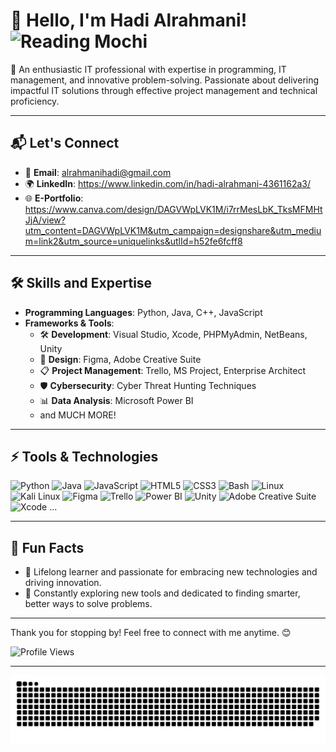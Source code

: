 # 👋 Hello, I'm Hadi Alrahmani! <img src="https://media.giphy.com/media/03VF5F34AXj8HuezBZ/giphy.gif" alt="Reading Mochi" width="175">

🚀 An enthusiastic IT professional with expertise in programming, IT management, and innovative problem-solving. Passionate about delivering impactful IT solutions through effective project management and technical proficiency.

---

## 📬 Let's Connect
- 📧 **Email**: alrahmanihadi@gmail.com
- 🌍 **LinkedIn**: https://www.linkedin.com/in/hadi-alrahmani-4361162a3/
- 🌐 **E-Portfolio**: https://www.canva.com/design/DAGVWpLVK1M/i7rrMesLbK_TksMFMHtJjA/view?utm_content=DAGVWpLVK1M&utm_campaign=designshare&utm_medium=link2&utm_source=uniquelinks&utlId=h52fe6fcff8

---

## 🛠️ Skills and Expertise
- **Programming Languages**: Python, Java, C++, JavaScript
- **Frameworks & Tools**:
  - 🛠️ **Development**: Visual Studio, Xcode, PHPMyAdmin, NetBeans, Unity
  - 🎨 **Design**: Figma, Adobe Creative Suite
  - 📋 **Project Management**: Trello, MS Project, Enterprise Architect
  - 🛡️ **Cybersecurity**: Cyber Threat Hunting Techniques
  - 📊 **Data Analysis**: Microsoft Power BI
  - and MUCH MORE!

---

## ⚡ Tools & Technologies
![Python](https://img.shields.io/badge/-Python-3776AB?logo=python&logoColor=white)
![Java](https://img.shields.io/badge/-Java-007396?logo=java&logoColor=white)
![JavaScript](https://img.shields.io/badge/-JavaScript-F7DF1E?logo=javascript&logoColor=black)
![HTML5](https://img.shields.io/badge/-HTML5-E34F26?logo=html5&logoColor=white)
![CSS3](https://img.shields.io/badge/-CSS3-1572B6?logo=css3&logoColor=white)
![Bash](https://img.shields.io/badge/-Bash-4EAA25?logo=gnu-bash&logoColor=white)
![Linux](https://img.shields.io/badge/-Linux-FCC624?logo=linux&logoColor=black)
![Kali Linux](https://img.shields.io/badge/-Kali%20Linux-557C94?logo=kali-linux&logoColor=white)
![Figma](https://img.shields.io/badge/-Figma-F24E1E?logo=figma&logoColor=white)
![Trello](https://img.shields.io/badge/-Trello-0079BF?logo=trello&logoColor=white)
![Power BI](https://img.shields.io/badge/-PowerBI-F2C811?logo=powerbi&logoColor=black)
![Unity](https://img.shields.io/badge/-Unity-000000?logo=unity&logoColor=white)
![Adobe Creative Suite](https://img.shields.io/badge/-Adobe-FF0000?logo=adobe&logoColor=white)
![Xcode](https://img.shields.io/badge/-Xcode-1575F9?logo=xcode&logoColor=white) ...

---

## 🎉 Fun Facts
- 🌱 Lifelong learner and passionate for embracing new technologies and driving innovation.
- 🚀 Constantly exploring new tools and dedicated to finding smarter, better ways to solve problems.

---

Thank you for stopping by! Feel free to connect with me anytime. 😊

![Profile Views](https://komarev.com/ghpvc/?username=yourusername&color=green)

---

<picture>
  <source media="(prefers-color-scheme: dark)" srcset="https://raw.githubusercontent.com/hadiAlrahmani/hadiAlrahmani/output/github-snake-dark.svg" />
  <source media="(prefers-color-scheme: light)" srcset="https://raw.githubusercontent.com/hadiAlrahmani/hadiAlrahmani/output/github-snake.svg" />
  <img alt="github-snake" src="https://raw.githubusercontent.com/hadiAlrahmani/hadiAlrahmani/output/github-snake.svg" />
</picture>

